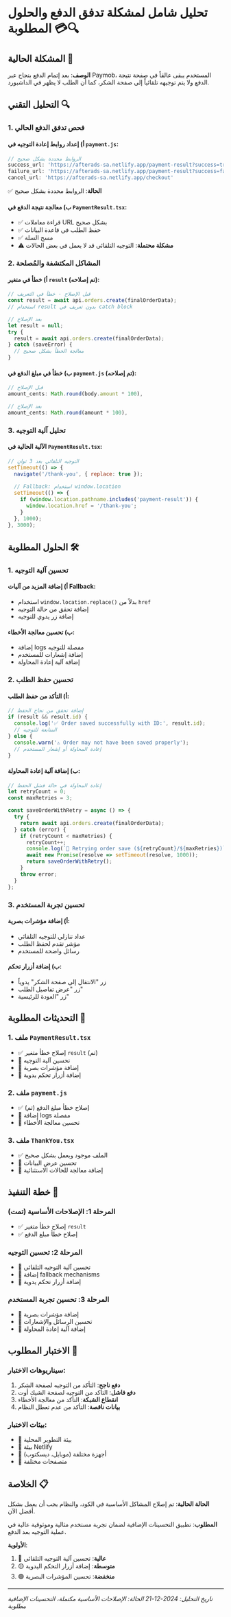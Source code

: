 # تحليل شامل لمشكلة تدفق الدفع والحلول المطلوبة 💳🔍

## المشكلة الحالية 🚨

**الوصف**: بعد إتمام الدفع بنجاح عبر Paymob، المستخدم يبقى عالقاً في صفحة نتيجة الدفع ولا يتم توجيهه تلقائياً إلى صفحة الشكر، كما أن الطلب لا يظهر في الداشبورد.

## التحليل التقني 🔍

### 1. **فحص تدفق الدفع الحالي**

#### أ) إعداد روابط إعادة التوجيه في `payment.js`:
```javascript
// الروابط محددة بشكل صحيح
success_url: 'https://afterads-sa.netlify.app/payment-result?success=true'
failure_url: 'https://afterads-sa.netlify.app/payment-result?success=false'
cancel_url: 'https://afterads-sa.netlify.app/checkout'
```
✅ **الحالة**: الروابط محددة بشكل صحيح

#### ب) معالجة نتيجة الدفع في `PaymentResult.tsx`:
- ✅ قراءة معاملات URL بشكل صحيح
- ✅ حفظ الطلب في قاعدة البيانات
- ✅ مسح السلة
- ⚠️ **مشكلة محتملة**: التوجيه التلقائي قد لا يعمل في بعض الحالات

### 2. **المشاكل المكتشفة والمُصلحة**

#### أ) خطأ في متغير `result` (تم إصلاحه):
```javascript
// قبل الإصلاح - خطأ في التعريف
const result = await api.orders.create(finalOrderData);
// استخدام result بدون تعريف في catch block

// بعد الإصلاح
let result = null;
try {
  result = await api.orders.create(finalOrderData);
} catch (saveError) {
  // معالجة الخطأ بشكل صحيح
}
```

#### ب) خطأ في مبلغ الدفع في `payment.js` (تم إصلاحه):
```javascript
// قبل الإصلاح
amount_cents: Math.round(body.amount * 100),

// بعد الإصلاح
amount_cents: Math.round(amount * 100),
```

### 3. **تحليل آلية التوجيه**

#### الآلية الحالية في `PaymentResult.tsx`:
```javascript
// التوجيه التلقائي بعد 3 ثوانٍ
setTimeout(() => {
  navigate('/thank-you', { replace: true });
  
  // Fallback: استخدام window.location
  setTimeout(() => {
    if (window.location.pathname.includes('payment-result')) {
      window.location.href = '/thank-you';
    }
  }, 1000);
}, 3000);
```

## الحلول المطلوبة 🛠️

### 1. **تحسين آلية التوجيه**

#### أ) إضافة المزيد من آليات Fallback:
- استخدام `window.location.replace()` بدلاً من `href`
- إضافة تحقق من حالة التوجيه
- إضافة زر يدوي للتوجيه

#### ب) تحسين معالجة الأخطاء:
- إضافة logs مفصلة للتوجيه
- إضافة إشعارات للمستخدم
- إضافة آلية إعادة المحاولة

### 2. **تحسين حفظ الطلب**

#### أ) التأكد من حفظ الطلب:
```javascript
// إضافة تحقق من نجاح الحفظ
if (result && result.id) {
  console.log('✅ Order saved successfully with ID:', result.id);
  // المتابعة للتوجيه
} else {
  console.warn('⚠️ Order may not have been saved properly');
  // إعادة المحاولة أو إشعار المستخدم
}
```

#### ب) إضافة آلية إعادة المحاولة:
```javascript
// إعادة المحاولة في حالة فشل الحفظ
let retryCount = 0;
const maxRetries = 3;

const saveOrderWithRetry = async () => {
  try {
    return await api.orders.create(finalOrderData);
  } catch (error) {
    if (retryCount < maxRetries) {
      retryCount++;
      console.log(`🔄 Retrying order save (${retryCount}/${maxRetries})`);
      await new Promise(resolve => setTimeout(resolve, 1000));
      return saveOrderWithRetry();
    }
    throw error;
  }
};
```

### 3. **تحسين تجربة المستخدم**

#### أ) إضافة مؤشرات بصرية:
- عداد تنازلي للتوجيه التلقائي
- مؤشر تقدم لحفظ الطلب
- رسائل واضحة للمستخدم

#### ب) إضافة أزرار تحكم:
- زر "الانتقال إلى صفحة الشكر" يدوياً
- زر "عرض تفاصيل الطلب"
- زر "العودة للرئيسية"

## التحديثات المطلوبة 📝

### 1. **ملف `PaymentResult.tsx`**
- ✅ إصلاح خطأ متغير `result` (تم)
- 🔄 تحسين آلية التوجيه
- 🔄 إضافة مؤشرات بصرية
- 🔄 إضافة أزرار تحكم يدوية

### 2. **ملف `payment.js`**
- ✅ إصلاح خطأ مبلغ الدفع (تم)
- 🔄 إضافة logs مفصلة
- 🔄 تحسين معالجة الأخطاء

### 3. **ملف `ThankYou.tsx`**
- ✅ الملف موجود ويعمل بشكل صحيح
- 🔄 تحسين عرض البيانات
- 🔄 إضافة معالجة للحالات الاستثنائية

## خطة التنفيذ 🚀

### المرحلة 1: الإصلاحات الأساسية (تمت)
- ✅ إصلاح خطأ متغير `result`
- ✅ إصلاح خطأ مبلغ الدفع

### المرحلة 2: تحسين التوجيه
- 🔄 تحسين آلية التوجيه التلقائي
- 🔄 إضافة fallback mechanisms
- 🔄 إضافة أزرار تحكم يدوية

### المرحلة 3: تحسين تجربة المستخدم
- 🔄 إضافة مؤشرات بصرية
- 🔄 تحسين الرسائل والإشعارات
- 🔄 إضافة آلية إعادة المحاولة

## الاختبار المطلوب 🧪

### سيناريوهات الاختبار:
1. **دفع ناجح**: التأكد من التوجيه لصفحة الشكر
2. **دفع فاشل**: التأكد من التوجيه لصفحة الشيك أوت
3. **انقطاع الشبكة**: التأكد من معالجة الأخطاء
4. **بيانات ناقصة**: التأكد من عدم تعطل النظام

### بيئات الاختبار:
- 🔄 بيئة التطوير المحلية
- 🔄 بيئة Netlify
- 🔄 أجهزة مختلفة (موبايل، ديسكتوب)
- 🔄 متصفحات مختلفة

## الخلاصة 📋

**الحالة الحالية**: تم إصلاح المشاكل الأساسية في الكود، والنظام يجب أن يعمل بشكل أفضل الآن.

**المطلوب**: تطبيق التحسينات الإضافية لضمان تجربة مستخدم مثالية وموثوقية عالية في عملية التوجيه بعد الدفع.

**الأولوية**: 
1. 🔴 **عالية**: تحسين آلية التوجيه التلقائي
2. 🟡 **متوسطة**: إضافة أزرار التحكم اليدوية
3. 🟢 **منخفضة**: تحسين المؤشرات البصرية

---

*تاريخ التحليل: 2024-12-21*
*الحالة: الإصلاحات الأساسية مكتملة، التحسينات الإضافية مطلوبة*